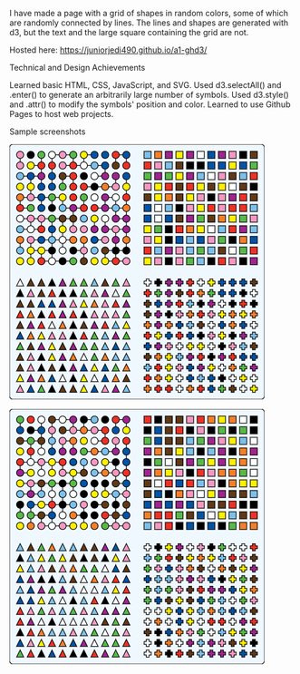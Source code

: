 I have made a page with a grid of shapes in random colors, some of which are randomly connected by lines.
The lines and shapes are generated with d3, but the text and the large square containing the grid are not.

Hosted here: https://juniorjedi490.github.io/a1-ghd3/

Technical and Design Achievements

Learned basic HTML, CSS, JavaScript, and SVG.
Used d3.selectAll() and .enter() to generate an arbitrarily large number of symbols.
Used d3.style() and .attr() to modify the symbols' position and color.
Learned to use Github Pages to host web projects.

Sample screenshots

![Screenshot 1](screenshots/screenie1.png)

![Screenshot 2](screenshots/screenie2.png)
